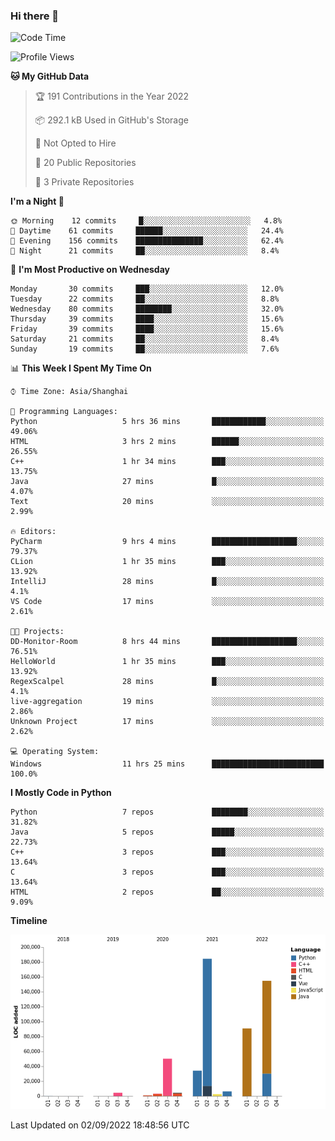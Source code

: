 ### Hi there 👋

<!--START_SECTION:waka-->
![Code Time](http://img.shields.io/badge/Code%20Time-545%20hrs%2032%20mins-blue)

![Profile Views](http://img.shields.io/badge/Profile%20Views-0-blue)

**🐱 My GitHub Data** 

> 🏆 191 Contributions in the Year 2022
 > 
> 📦 292.1 kB Used in GitHub's Storage 
 > 
> 🚫 Not Opted to Hire
 > 
> 📜 20 Public Repositories 
 > 
> 🔑 3 Private Repositories  
 > 
**I'm a Night 🦉** 

```text
🌞 Morning    12 commits     █░░░░░░░░░░░░░░░░░░░░░░░░   4.8% 
🌆 Daytime    61 commits     ██████░░░░░░░░░░░░░░░░░░░   24.4% 
🌃 Evening    156 commits    ███████████████░░░░░░░░░░   62.4% 
🌙 Night      21 commits     ██░░░░░░░░░░░░░░░░░░░░░░░   8.4%

```
📅 **I'm Most Productive on Wednesday** 

```text
Monday       30 commits     ███░░░░░░░░░░░░░░░░░░░░░░   12.0% 
Tuesday      22 commits     ██░░░░░░░░░░░░░░░░░░░░░░░   8.8% 
Wednesday    80 commits     ████████░░░░░░░░░░░░░░░░░   32.0% 
Thursday     39 commits     ████░░░░░░░░░░░░░░░░░░░░░   15.6% 
Friday       39 commits     ████░░░░░░░░░░░░░░░░░░░░░   15.6% 
Saturday     21 commits     ██░░░░░░░░░░░░░░░░░░░░░░░   8.4% 
Sunday       19 commits     ██░░░░░░░░░░░░░░░░░░░░░░░   7.6%

```


📊 **This Week I Spent My Time On** 

```text
⌚︎ Time Zone: Asia/Shanghai

💬 Programming Languages: 
Python                   5 hrs 36 mins       ████████████░░░░░░░░░░░░░   49.06% 
HTML                     3 hrs 2 mins        ██████░░░░░░░░░░░░░░░░░░░   26.55% 
C++                      1 hr 34 mins        ███░░░░░░░░░░░░░░░░░░░░░░   13.75% 
Java                     27 mins             █░░░░░░░░░░░░░░░░░░░░░░░░   4.07% 
Text                     20 mins             ░░░░░░░░░░░░░░░░░░░░░░░░░   2.99%

🔥 Editors: 
PyCharm                  9 hrs 4 mins        ███████████████████░░░░░░   79.37% 
CLion                    1 hr 35 mins        ███░░░░░░░░░░░░░░░░░░░░░░   13.92% 
IntelliJ                 28 mins             █░░░░░░░░░░░░░░░░░░░░░░░░   4.1% 
VS Code                  17 mins             ░░░░░░░░░░░░░░░░░░░░░░░░░   2.61%

🐱‍💻 Projects: 
DD-Monitor-Room          8 hrs 44 mins       ███████████████████░░░░░░   76.51% 
HelloWorld               1 hr 35 mins        ███░░░░░░░░░░░░░░░░░░░░░░   13.92% 
RegexScalpel             28 mins             █░░░░░░░░░░░░░░░░░░░░░░░░   4.1% 
live-aggregation         19 mins             ░░░░░░░░░░░░░░░░░░░░░░░░░   2.86% 
Unknown Project          17 mins             ░░░░░░░░░░░░░░░░░░░░░░░░░   2.62%

💻 Operating System: 
Windows                  11 hrs 25 mins      █████████████████████████   100.0%

```

**I Mostly Code in Python** 

```text
Python                   7 repos             ████████░░░░░░░░░░░░░░░░░   31.82% 
Java                     5 repos             █████░░░░░░░░░░░░░░░░░░░░   22.73% 
C++                      3 repos             ███░░░░░░░░░░░░░░░░░░░░░░   13.64% 
C                        3 repos             ███░░░░░░░░░░░░░░░░░░░░░░   13.64% 
HTML                     2 repos             ██░░░░░░░░░░░░░░░░░░░░░░░   9.09%

```


**Timeline**

![Chart not found](https://raw.githubusercontent.com/SuperMaxine/SuperMaxine/main/charts/bar_graph.png) 


 Last Updated on 02/09/2022 18:48:56 UTC
<!--END_SECTION:waka-->

<!--
**SuperMaxine/SuperMaxine** is a ✨ _special_ ✨ repository because its `README.md` (this file) appears on your GitHub profile.

Here are some ideas to get you started:

- 🔭 I’m currently working on ...
- 🌱 I’m currently learning ...
- 👯 I’m looking to collaborate on ...
- 🤔 I’m looking for help with ...
- 💬 Ask me about ...
- 📫 How to reach me: ...
- 😄 Pronouns: ...
- ⚡ Fun fact: ...
-->

